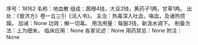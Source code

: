 序号：18162
名称：地血散
组成：茜根4钱，大豆2钱，黄药子1两，甘草1两。
出处：《普济方》卷一五三引《活人书》。
主治：热毒深入吐血，咯血，及诸热烦躁。
加减：None
功效：解一切毒。
用法用量：每服3钱，新汲水调下。
制备方法：上为细末。
临床应用：None
各家论述：None
用药禁忌：None
附注：None
